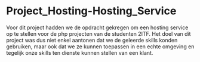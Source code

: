# Project_Hosting-Hosting_Service

Voor dit project hadden we de opdracht gekregen om een hosting service op te stellen voor de php projecten van de studenten 2ITF.
Het doel van dit project was dus niet enkel aantonen dat we de geleerde skills konden gebruiken, maar ook dat we ze kunnen toepassen in een echte omgeving en tegelijk onze skills ten dienste kunnen stellen van een klant.
